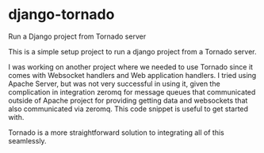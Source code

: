 # django-tornado
Run a Django project from Tornado server

This is a simple setup project to run a django project from a Tornado server. 

I was working on another project where we needed to use Tornado since it comes with Websocket handlers and Web application handlers. I tried using Apache Server, but was not very successful in using it, given the complication in integration zeromq for message queues that communicated outside of Apache project for providing getting data and websockets that also communicated via zeromq. This code snippet is useful to get started with.

Tornado is a more straightforward solution to integrating all of this seamlessly.
